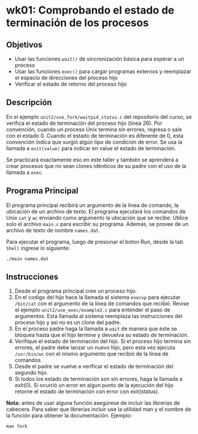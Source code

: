 # wk01: Comprobando el estado de terminación de los procesos
## Objetivos
- Usar las funciones `wait()` de sincronización básica para esperar a un proceso
- Usar las funciones `exec()` para cargar programas externos y reemplazar el espacio de direcciones del proceso hijo
- Verificar el estado de retorno del proceso hijo
## Descripción
En el ejemplo `unit2/use_fork/waitpid_status.c` del repositorio del curso, se verifica el estado de terminación del proceso hijo (linea 26). 
Por convención, cuando un proceso Unix termina sin errores, regresa o sale con el estado 0. 
Cuando el estado de terminación es diferente de 0, esta convención indica que surgió algún tipo de condición de error. 
Se usa la llamada a `exit(value)` para indicar en value el estado de terminación.

Se practicará exactamente eso en este taller y también se aprenderá a crear procesos que no sean clones idénticos de su padre con el uso de la llamada a `exec`.

## Programa Principal
El programa principal recibirá un argumento de la linea de comando, la ubicación de un archivo de texto. 
El programa ejecutará los comandos de Unix `cat` y `wc` enviando como argumento la ubicación que se recibe. 
Utilice solo el archivo `main.c` para escribir su programa. Además, se provee de un archivo de texto de nombre `names.dat`.

Para ejecutar el programa, luego de presionar el boton Run, desde la tab `Shell` ingrese lo siguiente:

```
./main names.dat
```

## Instrucciones
1. Desde el programa principal cree un proceso hijo.
2. En el codigo del hijo hace la llamada al sistema `execvp` para ejecutar `/bin/cat` con el argumento de la línea de comandos que recibió.
Revise el ejemplo `unit2/use_exec/example2.c` para entender el paso de argumentos.
Esta llamada al sistema reemplaza las instrucciones del proceso hijo y asi no es un clone del padre.
3. En el proceso padre haga la llamada a `wait` de manera que éste se bloquea hasta que el hijo termine y devuelva su estado de terminación.
4. Verifique el estado de terminación del hijo. Si el proceso hijo termina sin errores, el padre debe lanzar un nuevo hijo,
pero esta vez ejecuta `/usr/bin/wc` con el mismo argumento que recibió de la línea de comandos.
5. Desde el padre se vuelve a verificar el estado de terminación del segundo hijo.
6. Si todos los estado de terminación son sin errores, haga la llamada a exit(0).
Si ocurrió un error en algun punto de la ejecución del hijo retorne el estado de terminación con error con exit(status).

**Nota:** antes de usar alguna función asegúrese de incluir las librerías de cabecera. Para saber que librerías incluir use la utilidad man y el nombre de la función para obtener la documentación. Ejemplo:

```
man fork
```
